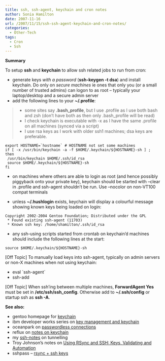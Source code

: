 ```yaml
---
title: ssh, ssh-agent, keychain and cron notes
author: Sonia Hamilton
date: 2007-11-16
url: /2007/11/15/ssh-ssh-agent-keychain-and-cron-notes/
categories:
  - Other-Tech
tags:
  - Cron
  - Ssh
---
```

**Summary**

To setup **ssh** and **keychain** to allow ssh related jobs to run from cron:

  * generate keys *with a password* (**ssh-keygen -t dsa**) and install keychain. Do only on *secure machines* ie ones that only you (or a small number of trusted admins) can logon to as root &#8211; typically your laptop/desktop and a secure admin server
  * add the following lines to your **~/.profile**:

>   * some sites say **.bash_profile**, but I use .profile as I use both bash and zsh (don&#8217;t have both as then only .bash_profile will be read)
>   * I check keychain is executable with -x as I have the same .profile on all machines (synced via a script)
>   * I use rsa keys as I work with older ssh1 machines; dsa keys are preferable.

``export HOSTNAME=`hostname` # HOSTNAME not set some machines``  
`if [ -x /usr/bin/keychain -a -f $HOME/.keychain/${HOSTNAME}-sh ] ; then`  
` /usr/bin/keychain $HOME/.ssh/id_rsa`  
` source $HOME/.keychain/${HOSTNAME}-sh`  
`fi`

  * <!--more-->on machines where others are able to login as root (and hence possibly piggyback onto your private key), keychain should be started with &#8211;clear in .profile and ssh-agent shouldn&#8217;t be run. Use &#8211;nocolor on non-VT100 compat terminals

  * unless **~/.hushlogin** exists, keychain will display a colourful message showing known keys being loaded on login:

`Copyright 2002-2004 Gentoo Foundation; Distributed under the GPL`  
` * Found existing ssh-agent (11703)`  
` * Known ssh key: /home/shamilton/.ssh/id_rsa`

  * any ssh-using scripts started from crontab on keychain&#8217;d machines should include the following lines at the start:

`source $HOME/.keychain/${HOSTNAME}-sh`

[Off Topic] To manually load keys into ssh-agent, typically on admin servers or non-X machines when not using keychain:

  * eval \`ssh-agent\`
  * ssh-add

[Off Topic] When ssh&#8217;ing between multiple machines, **ForwardAgent Yes** must be set in **/etc/ssh/ssh_config**. Otherwise add to **~/.ssh/config** or startup ssh as **ssh -A**.

**See also:**

  * gentoo homepage for [keychain][1]
  * ibm developer works series on [key management and keychain][2]
  * oceanpark on [passwordless connections][3]
  * reflux on [notes on keychain][4]
  * my [ssh-notes][5] on tunnelling
  * Troy Johnson&#8217;s notes on [Using RSync and SSH: Keys, Validating and Automation][6]
  * sshpass &#8211; [rsync + ssh keys][7]

 [1]: http://www.gentoo.org/proj/en/keychain/
 [2]: http://www.ibm.com/developerworks/library/l-keyc.html
 [3]: http://oceanpark.com/notes/howto_ssh_keychain_public_key_authentication_forwarding.html
 [4]: http://rephlux.sourceforge.net/running.rephlux.php
 [5]: http://blog.snowfrog.net/2007/10/29/ssh-notes/
 [6]: http://troy.jdmz.net/rsync/index.html
 [7]: http://www.cyberciti.biz/faq/noninteractive-shell-script-ssh-password-provider/
